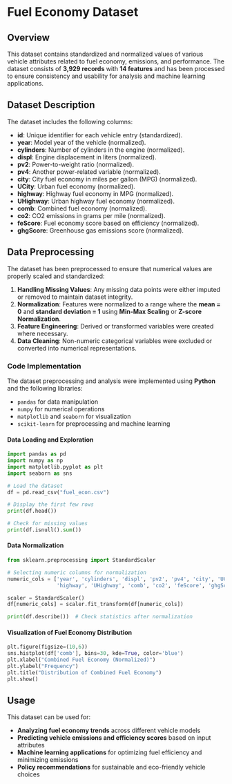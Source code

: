 

# Fuel Economy Dataset

## Overview  

This dataset contains standardized and normalized values of various vehicle attributes related to fuel economy, emissions, and performance. The dataset consists of **3,929 records** with **14 features** and has been processed to ensure consistency and usability for analysis and machine learning applications.  

## Dataset Description  

The dataset includes the following columns:  

- **id**: Unique identifier for each vehicle entry (standardized).  
- **year**: Model year of the vehicle (normalized).  
- **cylinders**: Number of cylinders in the engine (normalized).  
- **displ**: Engine displacement in liters (normalized).  
- **pv2**: Power-to-weight ratio (normalized).  
- **pv4**: Another power-related variable (normalized).  
- **city**: City fuel economy in miles per gallon (MPG) (normalized).  
- **UCity**: Urban fuel economy (normalized).  
- **highway**: Highway fuel economy in MPG (normalized).  
- **UHighway**: Urban highway fuel economy (normalized).  
- **comb**: Combined fuel economy (normalized).  
- **co2**: CO2 emissions in grams per mile (normalized).  
- **feScore**: Fuel economy score based on efficiency (normalized).  
- **ghgScore**: Greenhouse gas emissions score (normalized).  

## Data Preprocessing  

The dataset has been preprocessed to ensure that numerical values are properly scaled and standardized:  

1. **Handling Missing Values**: Any missing data points were either imputed or removed to maintain dataset integrity.  
2. **Normalization**: Features were normalized to a range where the **mean = 0** and **standard deviation = 1** using **Min-Max Scaling** or **Z-score Normalization**.  
3. **Feature Engineering**: Derived or transformed variables were created where necessary.  
4. **Data Cleaning**: Non-numeric categorical variables were excluded or converted into numerical representations.  

### Code Implementation  

The dataset preprocessing and analysis were implemented using **Python** and the following libraries:  
- `pandas` for data manipulation  
- `numpy` for numerical operations  
- `matplotlib` and `seaborn` for visualization  
- `scikit-learn` for preprocessing and machine learning  

#### Data Loading and Exploration  
```python
import pandas as pd
import numpy as np
import matplotlib.pyplot as plt
import seaborn as sns

# Load the dataset
df = pd.read_csv("fuel_econ.csv")

# Display the first few rows
print(df.head())

# Check for missing values
print(df.isnull().sum())
```

#### Data Normalization  
```python
from sklearn.preprocessing import StandardScaler

# Selecting numeric columns for normalization
numeric_cols = ['year', 'cylinders', 'displ', 'pv2', 'pv4', 'city', 'UCity', 
                'highway', 'UHighway', 'comb', 'co2', 'feScore', 'ghgScore']

scaler = StandardScaler()
df[numeric_cols] = scaler.fit_transform(df[numeric_cols])

print(df.describe())  # Check statistics after normalization
```

#### Visualization of Fuel Economy Distribution  
```python
plt.figure(figsize=(10,6))
sns.histplot(df['comb'], bins=30, kde=True, color='blue')
plt.xlabel("Combined Fuel Economy (Normalized)")
plt.ylabel("Frequency")
plt.title("Distribution of Combined Fuel Economy")
plt.show()
```

## Usage  

This dataset can be used for:  
- **Analyzing fuel economy trends** across different vehicle models  
- **Predicting vehicle emissions and efficiency scores** based on input attributes  
- **Machine learning applications** for optimizing fuel efficiency and minimizing emissions  
- **Policy recommendations** for sustainable and eco-friendly vehicle choices  
